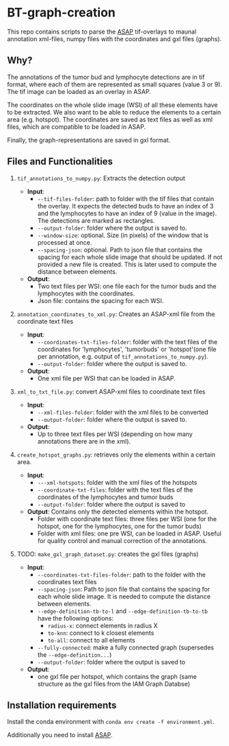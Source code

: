 # BT-graph-creation
This repo contains scripts to parse the [ASAP](https://computationalpathologygroup.github.io/ASAP/) 
tif-overlays to maunal annotation xml-files, numpy files with the coordinates and gxl files (graphs).

## Why?
The annotations of the tumor bud and lymphocyte detections are in tif format, where each of them are represented as 
small squares (value 3 or 9). The tif image can be loaded as an overlay in ASAP.
 
The coordinates on the whole slide image (WSI) of all these elements have to be extracted. We also want to be able
to reduce the elements to a certain area (e.g. hotspot). The coordinates are saved as text files as well as xml files,
which are compatible to be loaded in ASAP.

Finally, the graph-representations are saved in gxl format.

## Files and Functionalities
1. `tif_annotations_to_numpy.py`: Extracts the detection output
   - **Input**:
     - `--tif-files-folder`: path to folder with the tif files that contain the overlay. It expects the detected buds to
     have an index of 3 and the lymphocytes to have an index of 9 (value in the image). The detections are marked as rectangles.
     - `--output-folder`: folder where the output is saved to.
     - `--window-size`: optional. Size (in pixels) of the window that is processed at once.
     - `--spacing-json`: optional. Path to json file that contains the spacing for each whole slide image that should
     be updated. If not provided a new file is created. This is later used to compute the distance between elements.
   - **Output**:
     - Two text files per WSI: one file each for the tumor buds and the lymphocytes with the coordinates.
     - Json file: contains the spacing for each WSI.

1. `annotation_coordinates_to_xml.py`: Creates an ASAP-xml file from the coordinate text files
   - **Input**:
     - `--coordinates-txt-files-folder`: folder with the text files of the coordinates for 
      'lymphocytes', 'tumorbuds' or 'hotspot'(one file per annotation, 
        e.g. output of `tif_annotations_to_numpy.py`).
     - `--output-folder`: folder where the output is saved to.
   - **Output**:
     - One xml file per WSI that can be loaded in ASAP.

1. `xml_to_txt_file.py`: convert ASAP-xml files to coordinate text files
   - **Input**:
     - `--xml-files-folder`: folder with the xml files to be converted
     - `--output-folder`: folder where the output is saved to.
   - **Output**:
     - Up to three text files per WSI (depending on how many annotations there are in the xml).

1. `create_hotspot_graphs.py`: retrieves only the elements within a certain area.
   - **Input**:
     - `---xml-hotspots`: folder with the xml files of the hotspots
     - `--coordinate-txt-files`: folder with the text files of the coordinates of the lymphocytes and tumor buds
     - `--output-folder`: folder where the output is saved to
   - **Output**: Contains only the detected elements within the hotspot.
     - Folder with coordinate text files: three files per WSI (one for the hotspot, one for the lymphocytes, one
       for the tumor buds)
     - Folder with xml files: one pre WSI, can be loaded in ASAP. Useful for quality control and manual correction of the
       annotations.
       
1. TODO: `make_gxl_graph_dataset.py`: creates the gxl files (graphs)
   - **Input**:
     - `--coordinates-txt-files-folder`: path to the folder with the coordinates text files
     - `--spacing-json`: Path to json file that contains the spacing for each whole slide image. 
     It is needed to compute the distance between elements.
     - `--edge-definition-tb-to-l` and `--edge-definition-tb-to-tb` have the following options: 
       - `radius-x`: connect elements in radius X
       - `to-knn`: connect to k closest elements
       - `to-all`: connect to all elements
     - `--fully-connected`: make a fully connected graph (supersedes the `--edge-definition...`)
     - `--output-folder`: folder where the output is saved to
   - **Output**: 
     - one gxl file per hotspot, which contains the graph (same structure as the gxl files from the IAM Graph Databse)

## Installation requirements
Install the conda environment with `conda env create -f environment.yml`. 

Additionally you need to install [ASAP](https://github.com/computationalpathologygroup/ASAP).
